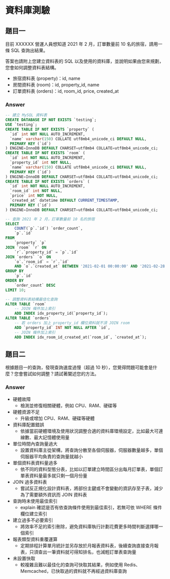 # 資料庫測驗

## 題目一

目前 XXXXXX 營運人員想知道 2021 年 2 月，訂單數量前 10 名的旅宿，請用一條 SQL 查詢出結果。

答案也請附上您建立資料表的 SQL 以及使用的資料庫，並說明如果由您來規劃，您會如何調整資料表結構。

- 旅宿資料表 (property)：id, name
- 房間資料表 (room)：id, property_id, name
- 訂單資料表 (orders)：id, room_id, price, created_at

### Answer

```SQL
-- 建立 MySQL 資料表
CREATE DATABASE IF NOT EXISTS `testing`;
USE `testing`;
CREATE TABLE IF NOT EXISTS `property` (
  `id` int NOT NULL AUTO_INCREMENT,
  `name` varchar(150) COLLATE utf8mb4_unicode_ci DEFAULT NULL,
  PRIMARY KEY (`id`)
) ENGINE=InnoDB DEFAULT CHARSET=utf8mb4 COLLATE=utf8mb4_unicode_ci;
CREATE TABLE IF NOT EXISTS `room` (
  `id` int NOT NULL AUTO_INCREMENT,
  `property_id` int NOT NULL,
  `name` varchar(150) COLLATE utf8mb4_unicode_ci DEFAULT NULL,
  PRIMARY KEY (`id`)
) ENGINE=InnoDB DEFAULT CHARSET=utf8mb4 COLLATE=utf8mb4_unicode_ci;
CREATE TABLE IF NOT EXISTS `orders` (
  `id` int NOT NULL AUTO_INCREMENT,
  `room_id` int NOT NULL,
  `price` int NOT NULL,
  `created_at` datetime DEFAULT CURRENT_TIMESTAMP,
  PRIMARY KEY (`id`)
) ENGINE=InnoDB DEFAULT CHARSET=utf8mb4 COLLATE=utf8mb4_unicode_ci;

-- 查詢 2021 年 2 月，訂單數量前 10 名的旅宿
SELECT
	COUNT(`p`.`id`) `order_count`,
	`p`.`id`
FROM
	`property` `p`
JOIN `room` `r` ON
	`r`.`property_id` = `p`.`id`
JOIN `orders` `o` ON
	`o`.`room_id` = `r`.`id`
	AND `o`.`created_at` BETWEEN '2021-02-01 00:00:00' AND '2021-02-28 23:59:59'
GROUP BY
	`p`.`id`
ORDER BY
	`order_count` DESC
LIMIT 10;

-- 調整資料表結構最佳化查詢
ALTER TABLE `room`
    -- JOIN 條件加上索引
    ADD INDEX idx_property_id(`property_id`);
ALTER TABLE `orders`
    -- 若 orders 加上 property_id 欄位資料就不須 JOIN room
    ADD `property_id` INT NOT NULL AFTER `id`,
    -- JOIN 條件加上索引
    ADD INDEX idx_room_id_created_at(`room_id`, `created_at`);
```

## 題目二

根據題目一的查詢，發現查詢速度過慢（超過 10 秒），您覺得問題可能會是什麼？您會嘗試如何調整？請試著闡述您的方法。

### Answer

- 硬體故障
    - 檢測並修復相關硬體，例如 CPU、RAM、硬碟等
- 硬體資源不足
    - 升級或增加 CPU、RAM、硬碟等硬體
- 資料庫配置錯誤
    - 依據當前硬體環境及使用狀況調整合適的資料庫環境設定，比如最大可連線數、最大記憶體使用量
- 單位時間內查詢量過大
    - 設置資料庫主從架構，將查詢分散至各個伺服器，伺服器數量越多，單個伺服器平均負責的查詢量就越小
- 單個資料表資料量過多
    - 依不同的資料型態分表，比如以訂單建立時間區分出每月訂單表，單個訂單表資料量最多就只剩一個月份量
- JOIN 過多資料表
    - 嘗試反正規化設計資料表，將部份主鍵或不會變動的資訊存至子表，減少為了需要額外資訊而 JOIN 資料表
- 查詢時未使用最佳索引
    - explain 確認是否有依查詢條件使用到最佳索引，若無可依 WHERE 條件欄位建立索引
- 建立過多不必要索引
    - 將效率不足的索引刪除，避免資料庫執行計劃花費更多時間判斷選擇哪一個索引
- 報表類型資料重覆運算
    - 定期排程計算單月統計並另存放於月報表資料表，後續查詢直接查月報表，只須查出一筆資料就可得知排名，也減輕訂單表查詢量
- 未設置快取
    - 較複雜且難以最佳化的查詢可快取其結果，例如使用 Redis、Memcached，已快取過的資料就不再經過資料庫查詢
